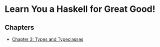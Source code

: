 # Learn You a Haskell for Great Good!

## Chapters

* [Chapter 3: Types and Typeclasses](./chapter-3-types-and-typeclasses.md)
